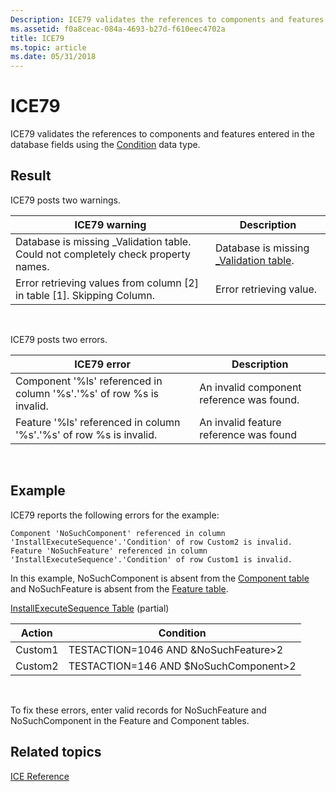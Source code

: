 ```yaml
---
Description: ICE79 validates the references to components and features entered in the database fields using the Condition data type.
ms.assetid: f0a8ceac-084a-4693-b27d-f610eec4702a
title: ICE79
ms.topic: article
ms.date: 05/31/2018
---
```


# ICE79

ICE79 validates the references to components and features entered in the database fields using the [Condition](condition.md) data type.

## Result

ICE79 posts two warnings.



| ICE79 warning                                                                      | Description                                                      |
|------------------------------------------------------------------------------------|------------------------------------------------------------------|
| Database is missing \_Validation table. Could not completely check property names. | Database is missing [\_Validation table](-validation-table.md). |
| Error retrieving values from column \[2\] in table \[1\]. Skipping Column.         | Error retrieving value.                                          |



 

ICE79 posts two errors.



| ICE79 error                                                          | Description                               |
|----------------------------------------------------------------------|-------------------------------------------|
| Component '%ls' referenced in column '%s'.'%s' of row %s is invalid. | An invalid component reference was found. |
| Feature '%ls' referenced in column '%s'.'%s' of row %s is invalid.   | An invalid feature reference was found    |



 

## Example

ICE79 reports the following errors for the example:

``` syntax
Component 'NoSuchComponent' referenced in column 
'InstallExecuteSequence'.'Condition' of row Custom2 is invalid.
Feature 'NoSuchFeature' referenced in column 
'InstallExecuteSequence'.'Condition' of row Custom1 is invalid.
```

In this example, NoSuchComponent is absent from the [Component table](component-table.md) and NoSuchFeature is absent from the [Feature table](feature-table.md).

[InstallExecuteSequence Table](installexecutesequence-table.md) (partial)



| Action  | Condition                                |
|---------|------------------------------------------|
| Custom1 | TESTACTION=1046 AND &NoSuchFeature>2  |
| Custom2 | TESTACTION=146 AND $NoSuchComponent>2 |



 

To fix these errors, enter valid records for NoSuchFeature and NoSuchComponent in the Feature and Component tables.

## Related topics

<dl> <dt>

[ICE Reference](ice-reference.md)
</dt> </dl>

 

 



